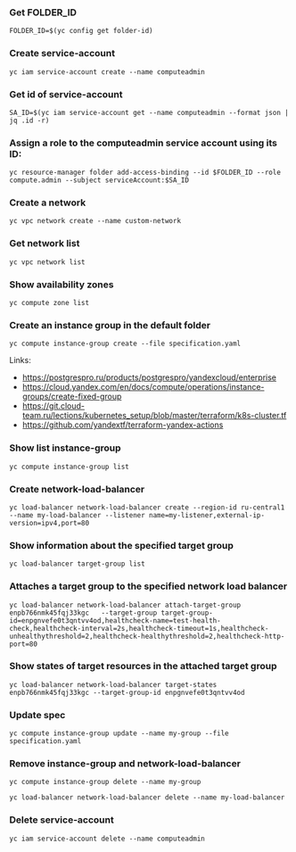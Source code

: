 ### Get FOLDER_ID
```
FOLDER_ID=$(yc config get folder-id)
```

### Create service-account
```
yc iam service-account create --name computeadmin
```

### Get id of service-account
```
SA_ID=$(yc iam service-account get --name computeadmin --format json | jq .id -r)
```

### Assign a role to the computeadmin service account using its ID:
```
yc resource-manager folder add-access-binding --id $FOLDER_ID --role compute.admin --subject serviceAccount:$SA_ID
```

### Create a network
```
yc vpc network create --name custom-network
```

### Get network list
```
yc vpc network list
```

### Show availability zones
```
yc compute zone list
```

### Create an instance group in the default folder
```
yc compute instance-group create --file specification.yaml 
```

Links:
 - https://postgrespro.ru/products/postgrespro/yandexcloud/enterprise
 - https://cloud.yandex.com/en/docs/compute/operations/instance-groups/create-fixed-group
 - https://git.cloud-team.ru/lections/kubernetes_setup/blob/master/terraform/k8s-cluster.tf
 - https://github.com/yandextf/terraform-yandex-actions
 

### Show list instance-group
```
yc compute instance-group list 
```

### Create network-load-balancer
```
yc load-balancer network-load-balancer create --region-id ru-central1 --name my-load-balancer --listener name=my-listener,external-ip-version=ipv4,port=80
```


### Show information about the specified target group
```
yc load-balancer target-group list
```

### Attaches a target group to the specified network load balancer
```
yc load-balancer network-load-balancer attach-target-group enpb766nmk45fqj33kgc   --target-group target-group-id=enpgnvefe0t3qntvv4od,healthcheck-name=test-health-check,healthcheck-interval=2s,healthcheck-timeout=1s,healthcheck-unhealthythreshold=2,healthcheck-healthythreshold=2,healthcheck-http-port=80
```

### Show states of target resources in the attached target group
```
yc load-balancer network-load-balancer target-states enpb766nmk45fqj33kgc --target-group-id enpgnvefe0t3qntvv4od
```

### Update spec
```
yc compute instance-group update --name my-group --file specification.yaml
```

###  Remove instance-group and network-load-balancer
```
yc compute instance-group delete --name my-group

yc load-balancer network-load-balancer delete --name my-load-balancer
```

### Delete service-account
```
yc iam service-account delete --name computeadmin
```